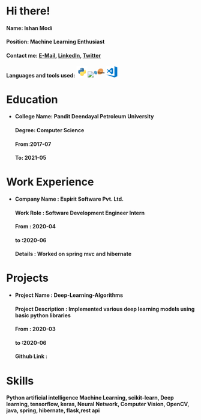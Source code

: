 # Hi there!

#### Name: Ishan Modi

#### Position: Machine Learning Enthusiast
#### Contact me: [E-Mail](mailto:ishan.modi24@gmail.com), [LinkedIn](https://www.linkedin.com/in/ishan-modi-5765521a1/), [Twitter](https://twitter.com/ishan_modi24)
#### Languages and tools used:  <code><img height="30" src="https://raw.githubusercontent.com/github/explore/80688e429a7d4ef2fca1e82350fe8e3517d3494d/topics/python/python.png"></code><code><img height="30" src="https://avatars0.githubusercontent.com/u/15658638?s=200&v=4"></code><code><img height="30" src="https://raw.githubusercontent.com/github/explore/80688e429a7d4ef2fca1e82350fe8e3517d3494d/topics/scikit-learn/scikit-learn.png"></code> <code><img height="30" src="https://raw.githubusercontent.com/github/explore/80688e429a7d4ef2fca1e82350fe8e3517d3494d/topics/visual-studio-code/visual-studio-code.png"></code> 

# Education


 - <h4>College Name: Pandit Deendayal Petroleum University</h4>
    
    <h4>Degree: Computer Science</h4>
    
    <h4>From:2017-07</h4>
    
    <h4>To: 2021-05</h4>

# Work Experience

<ul>
<li><h4> Company Name : Espirit Software Pvt. Ltd.
 </h4> 
  <h4> Work Role : Software Development Engineer Intern</h4> 
  <h4> From : 2020-04 </h4> 
  <h4> to :2020-06 </h4> 
  <h4> Details : Worked on spring mvc and hibernate </h4> 
</li></ul>

# Projects

<ul>
<li> <h4>Project Name : Deep-Learning-Algorithms</h4> 
<h4> Project Description : Implemented various deep learning models using basic python libraries</h4> 
<h4>  From : 2020-03</h4> 
 <h4>  to :2020-06</h4> 
<h4>  Github Link :</h4> 
 </li></ul>

# Skills

<h4>Python artificial intelligence Machine Learning, scikit-learn, Deep learning, tensorflow, keras, Neural Network, Computer Vision, OpenCV, java, spring, hibernate, flask,rest api</h4>

